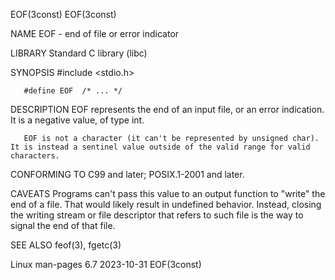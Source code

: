 EOF(3const)																	   EOF(3const)

NAME
       EOF - end of file or error indicator

LIBRARY
       Standard C library (libc)

SYNOPSIS
       #include <stdio.h>

       #define EOF  /* ... */

DESCRIPTION
       EOF represents the end of an input file, or an error indication.	 It is a negative value, of type int.

       EOF is not a character (it can't be represented by unsigned char).  It is instead a sentinel value outside of the valid range for valid characters.

CONFORMING TO
       C99 and later; POSIX.1-2001 and later.

CAVEATS
       Programs	 can't	pass this value to an output function to "write" the end of a file.  That would likely result in undefined behavior.  Instead, closing
       the writing stream or file descriptor that refers to such file is the way to signal the end of that file.

SEE ALSO
       feof(3), fgetc(3)

Linux man-pages 6.7							  2023-10-31								   EOF(3const)
